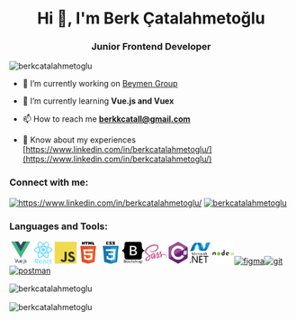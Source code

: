 <h1 align="center">Hi 👋, I'm Berk Çatalahmetoğlu</h1>
<h3 align="center">Junior Frontend Developer</h3>

<p align="left"> <img src="https://komarev.com/ghpvc/?username=berkcatalahmetoglu&label=Profile%20views&color=0e75b6&style=flat" alt="berkcatalahmetoglu" /> </p>

- 🔭 I’m currently working on [Beymen Group](https://www.beymen.com/)

- 🌱 I’m currently learning **Vue.js and Vuex**

- 📫 How to reach me **berkkcatall@gmail.com**

- 📄 Know about my experiences [https://www.linkedin.com/in/berkcatalahmetoglu/](https://www.linkedin.com/in/berkcatalahmetoglu/)

<h3 align="left">Connect with me:</h3>
<p align="left">
<a href="https://linkedin.com/in/https://www.linkedin.com/in/berkcatalahmetoglu/" target="blank"><img align="center" src="https://raw.githubusercontent.com/rahuldkjain/github-profile-readme-generator/master/src/images/icons/Social/linked-in-alt.svg" alt="https://www.linkedin.com/in/berkcatalahmetoglu/" height="30" width="40" /></a>
<a href="https://instagram.com/berkcatalahmetoglu" target="blank"><img align="center" src="https://raw.githubusercontent.com/rahuldkjain/github-profile-readme-generator/master/src/images/icons/Social/instagram.svg" alt="berkcatalahmetoglu" height="30" width="40" /></a>
</p>

<h3 align="left">Languages and Tools:</h3>
<p align="left"><a href="https://vuejs.org/" target="_blank" rel="noreferrer"><img src="https://raw.githubusercontent.com/devicons/devicon/master/icons/vuejs/vuejs-original-wordmark.svg" alt="vuejs" width="40" height="40"></a><a href="https://reactjs.org/" target="_blank" rel="noreferrer"><img src="https://raw.githubusercontent.com/devicons/devicon/master/icons/react/react-original-wordmark.svg" alt="react" width="40" height="40"></a><a href="https://developer.mozilla.org/en-US/docs/Web/JavaScript" target="_blank" rel="noreferrer"><img src="https://raw.githubusercontent.com/devicons/devicon/master/icons/javascript/javascript-original.svg" alt="javascript" width="40" height="40"></a><a href="https://www.w3.org/html/" target="_blank" rel="noreferrer"><img src="https://raw.githubusercontent.com/devicons/devicon/master/icons/html5/html5-original-wordmark.svg" alt="html5" width="40" height="40"></a><a href="https://www.w3schools.com/css/" target="_blank" rel="noreferrer"><img src="https://raw.githubusercontent.com/devicons/devicon/master/icons/css3/css3-original-wordmark.svg" alt="css3" width="40" height="40"></a><a href="https://getbootstrap.com" target="_blank" rel="noreferrer"><img src="https://raw.githubusercontent.com/devicons/devicon/master/icons/bootstrap/bootstrap-plain-wordmark.svg" alt="bootstrap" width="40" height="40"></a><a href="https://sass-lang.com" target="_blank" rel="noreferrer"><img src="https://raw.githubusercontent.com/devicons/devicon/master/icons/sass/sass-original.svg" alt="sass" width="40" height="40"></a><a href="https://www.w3schools.com/cs/" target="_blank" rel="noreferrer"><img src="https://raw.githubusercontent.com/devicons/devicon/master/icons/csharp/csharp-original.svg" alt="csharp" width="40" height="40"></a><a href="https://dotnet.microsoft.com/" target="_blank" rel="noreferrer"><img src="https://raw.githubusercontent.com/devicons/devicon/master/icons/dot-net/dot-net-original-wordmark.svg" alt="dotnet" width="40" height="40"></a><a href="https://nodejs.org" target="_blank" rel="noreferrer"><img src="https://raw.githubusercontent.com/devicons/devicon/master/icons/nodejs/nodejs-original-wordmark.svg" alt="nodejs" width="40" height="40"></a><a href="https://www.figma.com/" target="_blank" rel="noreferrer"><img src="https://www.vectorlogo.zone/logos/figma/figma-icon.svg" alt="figma" width="40" height="40"></a><a href="https://git-scm.com/" target="_blank" rel="noreferrer"><img src="https://www.vectorlogo.zone/logos/git-scm/git-scm-icon.svg" alt="git" width="40" height="40"></a><a href="https://postman.com" target="_blank" rel="noreferrer"><img src="https://www.vectorlogo.zone/logos/getpostman/getpostman-icon.svg" alt="postman" width="40" height="40"></a></p><p><img align="center" src="https://github-readme-stats.vercel.app/api/top-langs?username=berkcatalahmetoglu&show_icons=true&locale=en&layout=compact" alt="berkcatalahmetoglu"></p>


<p><img align="center" src="https://github-readme-stats.vercel.app/api/top-langs?username=berkcatalahmetoglu&show_icons=true&locale=en&layout=compact" alt="berkcatalahmetoglu" /></p>
